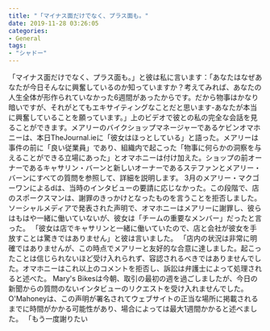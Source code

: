 ```yaml
---
title: "「マイナス面だけでなく、プラス面も。"
date: 2019-11-28 03:26:05
categories:
- General
tags:
- "シャドー"
---
```


「マイナス面だけでなく、プラス面も。」と彼は私に言います：「あなたはなぜあなたが今日そんなに興奮しているのか知っていますか？考えてみれば、あなたの人生全体が形作られていなかった6週間があったからです。だから物事はかなり暗いですが、それがとてもエキサイティングなことだと思います-あなたが本当に興奮していることを願っています。」上のビデオで彼との私の完全な会話を見ることができます。メアリーのバイクショップマネージャーであるケビンオマホニーは、本日TheJournal.ieに「彼女はほっとしている」と語った。メアリーは事件の前に「良い従業員」であり、組織内で起こった「物事に何らかの洞察を与えることができる立場にあった」とオマホニーは付け加えた。ショップの前オーナーであるキャサリン・バーンと新しいオーナーであるステファンとメアリー・バーンにすべての質問を参照して、詳細を説明します。 3月のメアリー・マクゴーワンによるdは、当時のインタビューの要請に応じなかった。この段階で、店のスポークスマンは、謝罪のきっかけとなったものを言うことを拒否しました。ソーシャルメディアで発表された声明で、オマホニーはメアリーに謝罪し、彼らはもはや一緒に働いていないが、彼女は「チームの重要なメンバー」だったと言った。 「彼女は店でキャサリンと一緒に働いていたので、店と会社が彼女を手放すことは驚きではありません」と彼は言いました。 「店内の状況は非常に明確ではありませんが、この時点でメアリーと友好的な合意に達しました。起こったことは信じられないほど受け入れられず、容認されるべきではありませんでした。オマホニーはこれ以上のコメントを拒否し、訴訟は弁護士によって処理されると述べた。 Mary&#39;s Bikesは今朝、取引の最初の週を過ごしましたが、今日の新聞からの質問のないインタビューのリクエストを受け入れませんでした。 O&#39;Mahoneyは、この声明が署名されてウェブサイトの正当な場所に掲載されるまでに時間がかかる可能性があり、場合によっては最大1週間かかると述べました。 「もう一度謝りたい
